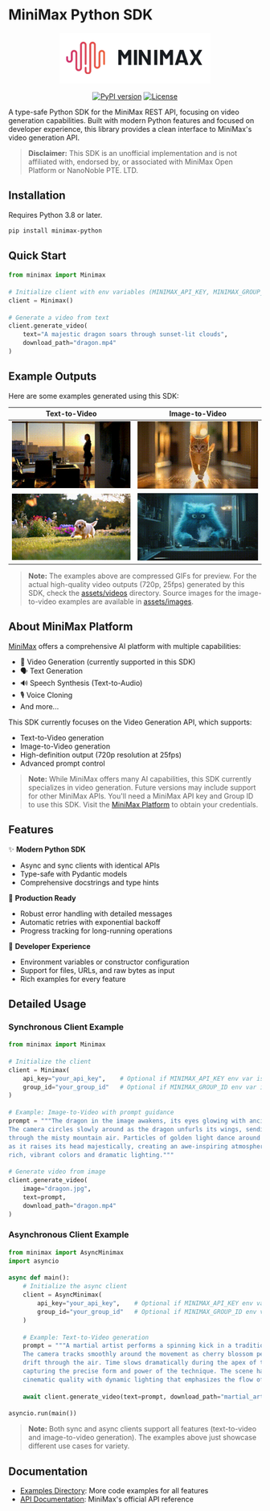 # MiniMax Python SDK

<div align="center">
    <img src="assets/images/minimax_logo.png" alt="MiniMax Logo" width="300"/>
    
[![PyPI version](https://img.shields.io/pypi/v/minimax-python?style=flat&colorA=black&colorB=black)](https://pypi.org/project/minimax-python)
[![License](https://img.shields.io/badge/License-MIT-black?style=flat&colorA=black&colorB=black)](https://opensource.org/licenses/MIT)
</div>

A type-safe Python SDK for the MiniMax REST API, focusing on video generation capabilities. Built with modern Python features and focused on developer experience, this library provides a clean interface to MiniMax's video generation API.

> **Disclaimer:** This SDK is an unofficial implementation and is not affiliated with, endorsed by, or associated with MiniMax Open Platform or NanoNoble PTE. LTD.

## Installation

Requires Python 3.8 or later.

```bash
pip install minimax-python
```

## Quick Start

```python
from minimax import Minimax

# Initialize client with env variables (MINIMAX_API_KEY, MINIMAX_GROUP_ID)
client = Minimax()

# Generate a video from text
client.generate_video(
    text="A majestic dragon soars through sunset-lit clouds",
    download_path="dragon.mp4"
)
```

## Example Outputs

Here are some examples generated using this SDK:

<div align="center">

| Text-to-Video | Image-to-Video |
|:-------------:|:--------------:|
| ![Office scene](assets/gifs/office.gif) | ![Electric cat](assets/gifs/cat_electric.gif) |
| ![Golden retriever](assets/gifs/golden_retriever.gif) | ![Fluffy creature](assets/gifs/fluffy_creature.gif) |

</div>

> **Note:** The examples above are compressed GIFs for preview. For the actual high-quality video outputs (720p, 25fps) generated by this SDK, check the [assets/videos](assets/videos) directory. Source images for the image-to-video examples are available in [assets/images](assets/images).

## About MiniMax Platform

[MiniMax](https://www.minimaxi.com/en) offers a comprehensive AI platform with multiple capabilities:
- 🎥 Video Generation (currently supported in this SDK)
- 🗣️ Text Generation
- 🔊 Speech Synthesis (Text-to-Audio)
- 🎙️ Voice Cloning
- And more...

This SDK currently focuses on the Video Generation API, which supports:
- Text-to-Video generation
- Image-to-Video generation
- High-definition output (720p resolution at 25fps)
- Advanced prompt control

> **Note:** While MiniMax offers many AI capabilities, this SDK currently specializes in video generation. Future versions may include support for other MiniMax APIs. You'll need a MiniMax API key and Group ID to use this SDK. Visit the [MiniMax Platform](https://www.minimaxi.com/en) to obtain your credentials.

## Features

✨ **Modern Python SDK**
- Async and sync clients with identical APIs
- Type-safe with Pydantic models
- Comprehensive docstrings and type hints

🚀 **Production Ready**
- Robust error handling with detailed messages
- Automatic retries with exponential backoff
- Progress tracking for long-running operations

🔧 **Developer Experience**
- Environment variables or constructor configuration
- Support for files, URLs, and raw bytes as input
- Rich examples for every feature

## Detailed Usage

### Synchronous Client Example
```python
from minimax import Minimax

# Initialize the client
client = Minimax(
    api_key="your_api_key",    # Optional if MINIMAX_API_KEY env var is set
    group_id="your_group_id"   # Optional if MINIMAX_GROUP_ID env var is set
)

# Example: Image-to-Video with prompt guidance
prompt = """The dragon in the image awakens, its eyes glowing with ancient power.
The camera circles slowly around as the dragon unfurls its wings, sending ripples
through the misty mountain air. Particles of golden light dance around its scales
as it raises its head majestically, creating an awe-inspiring atmosphere with
rich, vibrant colors and dramatic lighting."""

# Generate video from image
client.generate_video(
    image="dragon.jpg",
    text=prompt,
    download_path="dragon.mp4"
)
```

### Asynchronous Client Example
```python
from minimax import AsyncMinimax
import asyncio

async def main():
    # Initialize the async client
    client = AsyncMinimax(
        api_key="your_api_key",    # Optional if MINIMAX_API_KEY env var is set
        group_id="your_group_id"   # Optional if MINIMAX_GROUP_ID env var is set
    )

    # Example: Text-to-Video generation
    prompt = """A martial artist performs a spinning kick in a traditional dojo.
    The camera tracks smoothly around the movement as cherry blossom petals
    drift through the air. Time slows dramatically during the apex of the spin,
    capturing the precise form and power of the technique. The scene has a
    cinematic quality with dynamic lighting that emphasizes the flow of movement."""

    await client.generate_video(text=prompt, download_path="martial_arts.mp4")

asyncio.run(main())
```

> **Note:** Both sync and async clients support all features (text-to-video and image-to-video generation). The examples above just showcase different use cases for variety.

## Documentation

- [Examples Directory](examples/): More code examples for all features
- [API Documentation](https://platform.minimax.chat/docs/api-reference/video-generation): MiniMax's official API reference
